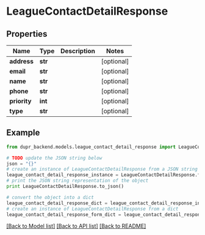 # LeagueContactDetailResponse


## Properties
Name | Type | Description | Notes
------------ | ------------- | ------------- | -------------
**address** | **str** |  | [optional] 
**email** | **str** |  | [optional] 
**name** | **str** |  | [optional] 
**phone** | **str** |  | [optional] 
**priority** | **int** |  | [optional] 
**type** | **str** |  | [optional] 

## Example

```python
from dupr_backend.models.league_contact_detail_response import LeagueContactDetailResponse

# TODO update the JSON string below
json = "{}"
# create an instance of LeagueContactDetailResponse from a JSON string
league_contact_detail_response_instance = LeagueContactDetailResponse.from_json(json)
# print the JSON string representation of the object
print LeagueContactDetailResponse.to_json()

# convert the object into a dict
league_contact_detail_response_dict = league_contact_detail_response_instance.to_dict()
# create an instance of LeagueContactDetailResponse from a dict
league_contact_detail_response_form_dict = league_contact_detail_response.from_dict(league_contact_detail_response_dict)
```
[[Back to Model list]](../README.md#documentation-for-models) [[Back to API list]](../README.md#documentation-for-api-endpoints) [[Back to README]](../README.md)


